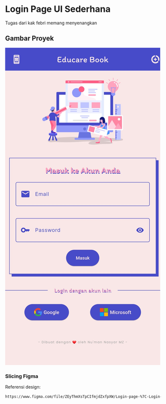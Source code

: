# Login Page UI Sederhana

Tugas dari kak febri memang menyenangkan

## Gambar Proyek

![UI Projek](images/readme.jpg)

### Slicing Figma

Referensi design:
```markdown
https://www.figma.com/file/ZEyThmXsTpCIfmjdZxfpXW/Login-page-%7C-Login-page-for-website-(Community)?node-id=1%3A5&mode=dev
